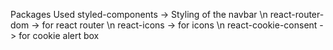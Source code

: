 Packages Used
styled-components -> Styling of the navbar \n
react-router-dom -> for react router \n
react-icons -> for icons \n
react-cookie-consent -> for cookie alert box
